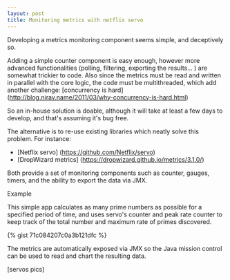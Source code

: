 ```yaml
---
layout: post
title: Monitoring metrics with netflix servo
---
```


Developing a metrics monitoring component seems simple, and deceptively so. 

Adding a simple counter component is easy enough, however more advanced functionalities (polling, filtering, exporting the results... ) are somewhat trickier to code. Also since
the metrics must be read and written in parallel with the core logic, the code must be multithreaded, which add another challenge: [concurrency is hard] (http://blog.nirav.name/2011/03/why-concurrency-is-hard.html)

So an in-house solution is doable, although it will take at least a few days to develop, and that's assuming it's bug free.

The alternative is to re-use existing libraries which neatly solve this problem. For instance:

* [Netflix servo] (https://github.com/Netflix/servo)
* [DropWizard metrics] (https://dropwizard.github.io/metrics/3.1.0/)

Both provide a set of monitoring components such as counter, gauges, timers, and the ability to export the data via JMX.

Example 

This simple app calculates as many prime numbers as possible for a specified period of time, and uses servo's counter and peak rate 
counter to keep track of the total number and maximum rate of primes discovered.

{% gist 71c084207c0a3b121dfc %}


The metrics are automatically exposed via JMX so the Java mission control can be used to read and chart the resulting data.

[servos pics]











